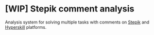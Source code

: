 # [WIP] Stepik comment analysis

Analysis system for solving multiple tasks with comments on
[Stepik](https://stepik.org/)
and
[Hyperskill](https://hyperskill.org/onboarding/)
platforms.
